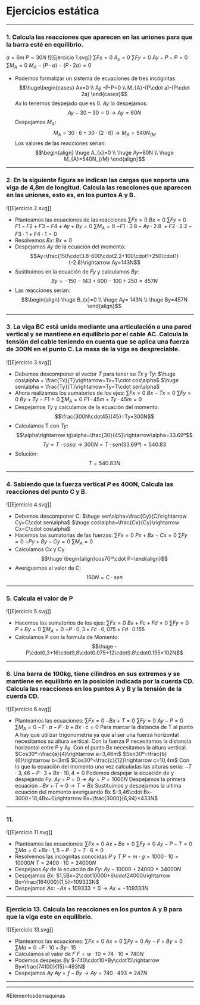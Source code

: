 
# Ejercicios estática
---
### 1. Calcula las reacciones que aparecen en las uniones para que la barra esté en equilibrio. 
$a =6 m$
$P = 30N$
![[Ejercicio 1.svg]]
$\sum\limits Fx=0$
	$A_{x}=0$
$\sum\limits Fy=0$
	$Ay -P -P =0$ 
$\sum M_{A}=0$
	$M_{A}-(P\cdot a) -(P\cdot 2a)=0$ 
- Podemos formalizar un sistema de ecuaciones de tres incógnitas
$$\huge\begin{cases} Ax=0 \\ Ay -P-P=0 \\ M_{A}-(P\cdot a)-(P\cdot 2a) \end{cases}$$
$Ax$ lo tenemos despejado que es $0$.
$Ay$ lo despejamos:$$Ay-30-30=0 \rightarrow Ay =60N$$
Despejamos $M_{A}$:$$M_{A}= 30\cdot 6 + 30\cdot (2\cdot6)\rightarrow M_{A}=540N_{/M}$$
Los valores de las reacciones serian:$$\begin{align} \huge A_{x}=0 \\ \huge Ay=60N \\ \huge M_{A}=540N_{/M} \end{align}$$

---
### 2. En la siguiente figura se indican las cargas que soporta una viga de 4,8m de longitud. Calcula las reacciones que aparecen en las uniones, esto es, en los puntos A y B.
![[Ejercicio 2.svg]]
- Planteamos las ecuaciones de las reacciones
$\sum\limits Fx=0$
$Bx=0$
$\sum\limits Fy=0$
$F1-F2+F3-F4+Ay+By=0$
$\sum M_{A}=0$
$-F1\cdot 3.8 -Ay \cdot2.8\ +F2\cdot2.2-F3\cdot 1+F4\cdot1=0$ 
- Resolvemos $Bx$:
$Bx =0$
- Despejamos $Ay$ de la ecuación del momento:$$Ay=\frac{150\cdot3.8-600\cdot2.2+100\cdot1+250\cdot1}{-2.8}\rightarrow Ay=143N$$
- Sustituimos en la ecuación de $Fy$ y calculamos $By$:$$By=-150-143+600-100+250=457N$$
- Las reacciones serian:$$\begin{align} \huge B_{x}=0 \\ \huge Ay= 143N \\ \huge By=457N \end{align}$$
---
### 3. La viga BC está unida mediante una articulación a una pared vertical y se mantiene en equilibrio por el cable AC. Calcula la tensión del cable teniendo en cuenta que se aplica una fuerza de 300N en el punto C. La masa de la viga es despreciable.
![[Ejercicio 3.svg]]
- Debemos descomponer el vector $T$ para tener su $Tx$ y $Ty$:
$\huge cos\alpha = \frac{Tx}{T}\rightarrow=Tx=T\cdot cos\alpha$
$\huge sen\alpha = \frac{Ty}{T}\rightarrow=Ty=T\cdot sen\alpha$
- Ahora realizamos los sumatorios de los ejes:
$\sum\limits Fx=0$
$Bx -Tx=0$
$\sum\limits Fy=0$
$By+Ty-F1=0$
$\sum M_{A}=0$
$F1\cdot 45m+Ty\cdot 45m=0$
- Despejamos $Ty$ y calculamos de la ecuación del momento:$$\frac{300N\cdot45}{45}=Ty=300N$$
- Calculamos T con $Ty$:
$$\alpha\rightarrow tg\alpha=\frac{30}{45}\rightarrow\alpha=33.69º$$
$$Ty=T\cdot cos\alpha\rightarrow 300N=T\cdot sen(33.69º)=540.83$$
- Solución:$$T=540.83N$$
---
### 4. Sabiendo que la fuerza vertical $P$ es 400N, Calcula las reacciones del punto C y B.
![[Ejercicio 4.svg]]
- Debemos descomponer C:
$\huge sen\alpha=\frac{Cy}{C}\rightarrow Cy=C\cdot sen\alpha$
$\huge cos\alpha=\frac{Cx}{Cy}\rightarrow Cx=C\cdot cos\alpha$
- Hacemos las sumatorias de las fuerzas:
$\sum\limits Fx=0$
$Px+Bx-Cx=0$
$\sum\limits Fy=0$
$-Py+By-Cy=0$
$\sum M_{A}=0$
- Calculamos Cx y Cy $$\huge \begin{align}cos70º\cdot P=\end{align}$$
- Averiguamos el valor de C:$$160N=C\cdot sen$$

---
### 5. Calcula el valor de P 
![[Ejercicio 5.svg]]
- Hacemos los sumatorios de los ejes:
$\sum\limits Fx=0$
$Bx+Fc+Fd=0$
$\sum\limits Fy=0$
$P+By=0$
$\sum M_{A}=0$
$-P\cdot0,3 +Fc\cdot0,075+Fd\cdot0.155$
- Calculamos P con la formula de Momento:$$\huge -P\cdot0,3+16\cdot9,8\cdot0.075+12\cdot9.8\cdot0.155=102N$$
---
### 6. Una barra de 100kg, tiene cilindros en sus extremos y se mantiene en equilibrio en la posición indicada por la cuerda CD. Calcula las reacciones en los puntos A y B y la tensión de la cuerda CD.

![[Ejercicio 6.svg]]
- Planteamos las ecuaciones:
$\sum\limits Fx=0$
$-Bx +T=0$
$\sum\limits Fy=0$
$Ay-P=0$
$\sum M_{A}=0$
$-T\cdot a-P\cdot b+Bx\cdot c=0$ 
Para marcar la distancia de T al punto A hay que utilizar trigonometría ya que al ser una fuerza horizontal necesitamos su altura vertical. Con la fuerza P necesitamos la distancia horizontal entre P y Ay. Con el punto Bx necesitamos la altura vertical.
$Cos30º=\frac{a}{4}\rightarrow a=3,46m$
$Sen30º=\frac{b}{6}\rightarrow b=3m$
$Cos30º=\frac{c}{12}\rightarrow c=10,4m$
Con lo que la ecuación del momento una vez calculadas las alturas seria:
$-T\cdot 3,46-P\cdot 3+Bx\cdot 10,4=0$
Podemos despejar la ecuación de y despejando Fy:
$Ay-P=0\rightarrow Ay=P=1000N$
Despejamos la primera ecuación
$-Bx+T=0\rightarrow T=Bx$
Sustituimos y despejamos la ultima ecuación del momento averiguando Bx
$-3,46\cdot Bx-3000+10,4Bx=0\rightarrow Bx=\frac{3000}{6,94}=433N$
---
### 11. 
![[Ejercicio 11.svg]]
- Planteamos las ecuaciones:
$\sum\limits Fx=0$
$Ax+Bx=0$
$\sum\limits Fy=0$
$Ay-P-T=0$
$\sum\limits Ma=0$
$+Bx\cdot1,5-P\cdot2-T\cdot6=0$
- Resolvemos las incógnitas conocidas $P$ y $T$
$P=m\cdot g=1000\cdot10=10000N$
$T=2400\cdot10=24000N$
- Despejaos $Ay$ de la ecuación de $Fy$:
$Ay-10000+24000=34000N$
- Despejamos $Bx$:
$1,5Bx=2\cdot10000+6\cdot24000\rightarrow Bx=\frac{164000}{1,5}=109333N$
- Despejamos $Ax$:
$-Ax+109333=0\rightarrow Ax=-109333N$
---
### Ejercicio 13. Calcula las reacciones en los puntos A y B para que la viga este en equilibrio.
![[Ejercicio 13.svg]]
- Planteamos las ecuaciones:
$\sum\limits Fx=0$
$Ax=0$
$\sum\limits Fy=0$
$Ay-F+By=0$
$\sum\limits Ma=0$
$-F\cdot10+By\cdot 15$
- Calculamos el valor de $F$
$F=w\cdot10=74\cdot10=740N$
- Podemos despejas $By$
$-740\cdot10+By\cdot15\rightarrow By=\frac{74100}{15}=493N$
- Despejamos $Ay$
$Ay=f-By\rightarrow Ay=740\cdot493=247N$
---

---
#Elementosdemaquinas 